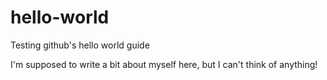 # hello-world
Testing github's hello world guide

I'm supposed to write a bit about myself here, but I can't think of anything!
